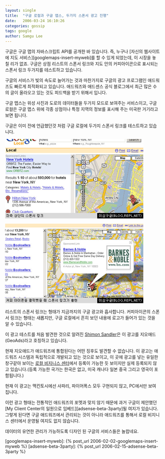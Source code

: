 ```yaml
---
layout: single
title:  "구글 로컬과 구글 맵스, 두가지 스폰서 광고 진행"
date:   2006-03-24 16:10:26
categories: gossip
tags: google
author: Samgu Lee
---
```

구글은 구글 맵의 자바스크립트 API를 공개한 바 있습니다. 즉, 누구나 [자신의 웹사이트에 지도 서비스][googlemaps-insert-myweb]를 할 수 있게 되었는데, 이 시장을 놓칠 리가 없죠. 구글은 상점 리스트의 스폰서 링크와 지도 안의 커피아이콘으로 표시되는 스폰서 링크 두가지를 테스트하고 있습니다.

구글의 서비스가 빛의 속도로 늘어가는 것과 마찬가지로 구글의 광고 프로그램인 애드워즈도 빠르게 최적화되고 있습니다. 애드워즈와 애드센스 공식 블로그에서 최근 많은 수의 글이 올라오고 있는 것도 피드백을 받기 위해서 입니다.

구글 맵스는 위성 사진과 도로의 데이터들을 두가지 모드로 보여주는 서비스이고, 구글 로컬은 구글 맵스 위에 각종 상점이나 특정 지역의 정보를 표시해 주는 미국판 거기라고 보면 됩니다.

구글은 이미 전에 언급했던것 처럼 구글 로컬에 두가지 스폰서 링크를 테스트하고 있습니다.

![구글 로컬 리스트의 스폰서 링크](/assets/local_sponsor1.jpg)

![구글 로컬 커피아이콘의 스폰서 링크](/assets/local_sponsor2.jpg)

리스트의 스폰서 링크는 형태가 지금까지의 구글 광고와 흡사합니다. 커피아이콘의 스폰서 링크는 형태는 새롭지만, 구글 로컬에서 흔히 보던 내용에 로고가 들어가 있는 것을 알 수 있습니다.

이 광고 테스트를 처음 발견한 것으로 알려진 [Shimon Sandler](http://www.shimonsandler.com/?p=120)은 이 광고를 지오애드(GeoAds)라고 호칭하고 있습니다.

현재 지오애드가 애드워즈에 통합된다는 어떤 징후도 발견할 수 없습니다. 이 광고는 애드워즈 시스템과 독립적으로 개발되고 있는 것으로 보이고, 이 곳에 광고를 넣는 유일한 창구같아 보이는 [로컬 비지니스 센터](http://www.google.com/local/add/lookup?gl=US&hl=en-US)에서 등록이 가능한 듯 보이지만 실제 등록되지 않고 있습니다.(등록 가능한 국가는 한국은 없고, 미국 캐나다 일본 중국 그리고 영국이 포함됩니다.)

현재 이 광고는 맥킨토시에선 사파리, 파이어폭스 모두 구현되지 않고, PC에서만 보여집니다.

이런 광고 형태는 전통적인 애드워즈의 포멧과 맞지 않기 때문에 과거 구글이 제안했던 [My Client Center의 일원으로 임베드][adsense-beta-3party]될 여지가 있습니다. 그렇게 된다면 구글 애드워즈에서 관리되는 것이 아니라 애드워즈를 통해서 로컬 비지니스 센터에서 운영될 여지도 없지 않습니다.

데이터의 유연한 관리가 가능하도록 디자인 된 구글의 서비스들은 놀랍네요.

[googlemaps-insert-myweb]: {% post_url 2006-02-02-googlemaps-insert-myweb %}
[adsense-beta-3party]: {% post_url 2006-02-15-adsense-beta-3party %}
